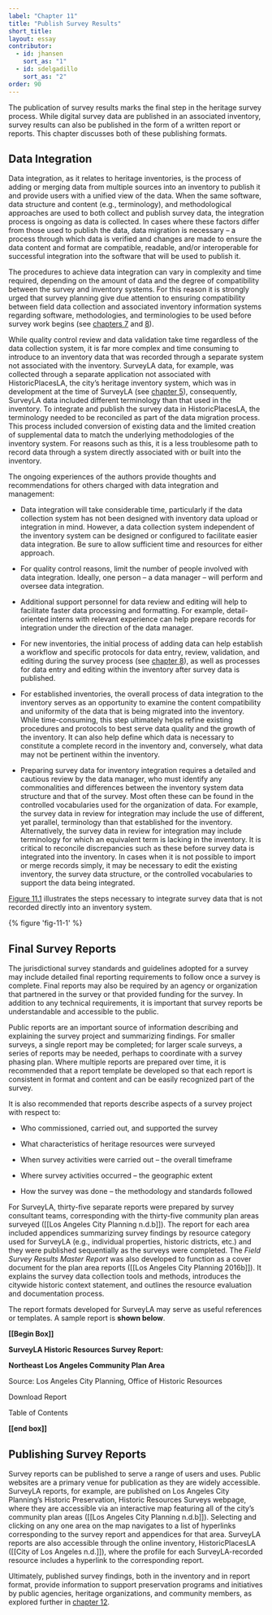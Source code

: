 ```yaml
---
label: "Chapter 11"
title: "Publish Survey Results"
short_title: 
layout: essay
contributor:
  - id: jhansen
    sort_as: "1"
  - id: sdelgadillo
    sort_as: "2"
order: 90
---
```


The publication of survey results marks the final step in the heritage survey process. While digital survey data are published in an associated inventory, survey results can also be published in the form of a written report or reports. This chapter discusses both of these publishing formats.

## Data Integration

Data integration, as it relates to heritage inventories, is the process of adding or merging data from multiple sources into an inventory to publish it and provide users with a unified view of the data. When the same software, data structure and content (e.g., terminology), and methodological approaches are used to both collect and publish survey data, the integration process is ongoing as data is collected. In cases where these factors differ from those used to publish the data, data migration is necessary – a process through which data is verified and changes are made to ensure the data content and format are compatible, readable, and/or interoperable for successful integration into the software that will be used to publish it.

The procedures to achieve data integration can vary in complexity and time required, depending on the amount of data and the degree of compatibility between the survey and inventory systems. For this reason it is strongly urged that survey planning give due attention to ensuring compatibility between field data collection and associated inventory information systems regarding software, methodologies, and terminologies to be used before survey work begins (see [chapters 7](/part-2/chapter-7/) and [8](/part-2/chapter-8/)).

While quality control review and data validation take time regardless of the data collection system, it is far more complex and time consuming to introduce to an inventory data that was recorded through a separate system not associated with the inventory. SurveyLA data, for example, was collected through a separate application not associated with HistoricPlacesLA, the city’s heritage inventory system, which was in development at the time of SurveyLA (see [chapter 5](/part-2/chapter-5/)), consequently, SurveyLA data included different terminology than that used in the inventory. To integrate and publish the survey data in HistoricPlacesLA, the terminology needed to be reconciled as part of the data migration process. This process included conversion of existing data and the limited creation of supplemental data to match the underlying methodologies of the inventory system. For reasons such as this, it is a less troublesome path to record data through a system directly associated with or built into the inventory.

The ongoing experiences of the authors provide thoughts and recommendations for others charged with data integration and management:

-   Data integration will take considerable time, particularly if the data collection system has not been designed with inventory data upload or integration in mind. However, a data collection system independent of the inventory system can be designed or configured to facilitate easier data integration. Be sure to allow sufficient time and resources for either approach.

-   For quality control reasons, limit the number of people involved with data integration. Ideally, one person – a data manager – will perform and oversee data integration.

-   Additional support personnel for data review and editing will help to facilitate faster data processing and formatting. For example, detail-oriented interns with relevant experience can help prepare records for integration under the direction of the data manager.

-   For new inventories, the initial process of adding data can help establish a workflow and specific protocols for data entry, review, validation, and editing during the survey process (see [chapter 8](/part-2/chapter-8/)), as well as processes for data entry and editing within the inventory after survey data is published.

-   For established inventories, the overall process of data integration to the inventory serves as an opportunity to examine the content compatibility and uniformity of the data that is being migrated into the inventory. While time-consuming, this step ultimately helps refine existing procedures and protocols to best serve data quality and the growth of the inventory. It can also help define which data is necessary to constitute a complete record in the inventory and, conversely, what data may not be pertinent within the inventory.

-   Preparing survey data for inventory integration requires a detailed and cautious review by the data manager, who must identify any commonalities and differences between the inventory system data structure and that of the survey. Most often these can be found in the controlled vocabularies used for the organization of data. For example, the survey data in review for integration may include the use of different, yet parallel, terminology than that established for the inventory. Alternatively, the survey data in review for integration may include terminology for which an equivalent term is lacking in the inventory. It is critical to reconcile discrepancies such as these before survey data is integrated into the inventory. In cases when it is not possible to import or merge records simply, it may be necessary to edit the existing inventory, the survey data structure, or the controlled vocabularies to support the data being integrated.

[Figure 11.1](#fig-11-1) illustrates the steps necessary to integrate survey data that is not recorded directly into an inventory system.

{% figure 'fig-11-1' %}

## Final Survey Reports

The jurisdictional survey standards and guidelines adopted for a survey may include detailed final reporting requirements to follow once a survey is complete. Final reports may also be required by an agency or organization that partnered in the survey or that provided funding for the survey. In addition to any technical requirements, it is important that survey reports be understandable and accessible to the public.

Public reports are an important source of information describing and explaining the survey project and summarizing findings. For smaller surveys, a single report may be completed; for larger scale surveys, a series of reports may be needed, perhaps to coordinate with a survey phasing plan. Where multiple reports are prepared over time, it is recommended that a report template be developed so that each report is consistent in format and content and can be easily recognized part of the survey.

It is also recommended that reports describe aspects of a survey project with respect to:

-   Who commissioned, carried out, and supported the survey

-   What characteristics of heritage resources were surveyed

-   When survey activities were carried out – the overall timeframe

-   Where survey activities occurred – the geographic extent

-   How the survey was done – the methodology and standards followed

For SurveyLA, thirty-five separate reports were prepared by survey consultant teams, corresponding with the thirty-five community plan areas surveyed ([[Los Angeles City Planning n.d.b]]). The report for each area included appendices summarizing survey findings by resource category used for SurveyLA (e.g., individual properties, historic districts, etc.) and they were published sequentially as the surveys were completed. The *Field Survey Results Master Report* was also developed to function as a cover document for the plan area reports ([[Los Angeles City Planning 2016b]]). It explains the survey data collection tools and methods, introduces the citywide historic context statement, and outlines the resource evaluation and documentation process.

The report formats developed for SurveyLA may serve as useful references or templates. A sample report is **shown below**.

**\[\[Begin Box\]\]**

**SurveyLA Historic Resources Survey Report:**

**Northeast Los Angeles Community Plan Area**

Source: Los Angeles City Planning, Office of Historic Resources

Download Report

Table of Contents

**\[\[end box\]\]**

## Publishing Survey Reports

Survey reports can be published to serve a range of users and uses. Public websites are a primary venue for publication as they are widely accessible. SurveyLA reports, for example, are published on Los Angeles City Planning’s Historic Preservation, Historic Resources Surveys webpage, where they are accessible via an interactive map featuring all of the city’s community plan areas ([[Los Angeles City Planning n.d.b]]). Selecting and clicking on any one area on the map navigates to a list of hyperlinks corresponding to the survey report and appendices for that area. SurveyLA reports are also accessible through the online inventory, HistoricPlacesLA ([[City of Los Angeles n.d.]]), where the profile for each SurveyLA-recorded resource includes a hyperlink to the corresponding report.

Ultimately, published survey findings, both in the inventory and in report format, provide information to support preservation programs and initiatives by public agencies, heritage organizations, and community members, as explored further in [chapter 12](/part-3/chapter-12/).
